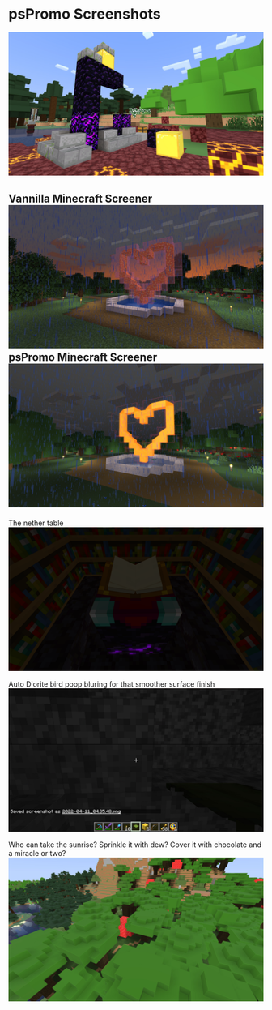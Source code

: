 # psPromo Screenshots


<img src="gal_netherPortal_v0.1_2022-04-11.jpg" alt="Fallen Portal" style="margin-left:auto;margin-right:auto;">

Vannilla Minecraft Screener
<img src="LavaHart_DuskRain_Vanilla_2022-04-13.jpg" alt="Speckle House McGee over here" style="margin-left:auto;margin-right:auto;">
psPromo Minecraft Screener
<img src="LavaHart_DuskRain_psPromo_2022-04-13.jpg" alt="Robo Lava Mockers" style="margin-left:auto;margin-right:auto;">
---
The nether table
<img src="Main_NetherEnchanter.png" alt="Enchanting, aint it?" style="margin-left:auto;margin-right:auto;">

Auto Diorite bird poop bluring for that smoother surface finish
<img src="DioriteBlending_2022-04-11.jpg" alt="Diorite" style="margin-left:auto;margin-right:auto;">

Who can take the sunrise?
Sprinkle it with dew?
Cover it with chocolate and a miracle or two?
<img src="TreeTops_DemLeaves_hq_2022-04-11.jpg" alt="Bubble gum gumdrops" style="margin-left:auto;margin-right:auto;">
